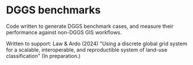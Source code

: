 # DGGS benchmarks

Code written to generate DGGS benchmark cases, and measure their performance against non-DGGS GIS workflows.

Written to support: Law & Ardo (2024) "Using a discrete global grid system for a scalable, interoperable, and reproductible system of land-use classification" (In preparation.)